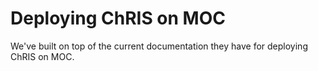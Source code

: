 # Deploying ChRIS on MOC
We've built on top of the current documentation they have for deploying ChRIS on MOC.
